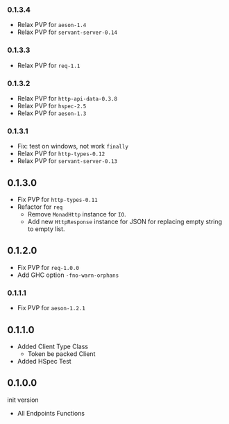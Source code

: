### 0.1.3.4
- Relax PVP for `aeson-1.4`
- Relax PVP for `servant-server-0.14`

### 0.1.3.3
- Relax PVP for `req-1.1`

### 0.1.3.2
- Relax PVP for `http-api-data-0.3.8`
- Relax PVP for `hspec-2.5`
- Relax PVP for `aeson-1.3`

### 0.1.3.1

- Fix: test on windows, not work `finally`
- Relax PVP for `http-types-0.12`
- Relax PVP for `servant-server-0.13`

## 0.1.3.0
- Fix PVP for `http-types-0.11`
- Refactor for `req`
    - Remove `MonadHttp` instance for `IO`.
    - Add new `HttpResponse` instance for JSON for replacing empty string to empty list.

## 0.1.2.0

- Fix PVP for `req-1.0.0`
- Add GHC option `-fno-warn-orphans`

### 0.1.1.1

- Fix PVP for `aeson-1.2.1`

## 0.1.1.0

- Added Client Type Class
    - Token be packed Client
- Added HSpec Test

## 0.1.0.0
init version

- All Endpoints Functions
